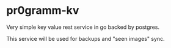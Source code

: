 # pr0gramm-kv
Very simple key value rest service in go backed by postgres.

This service will be used for backups and "seen images" sync.
